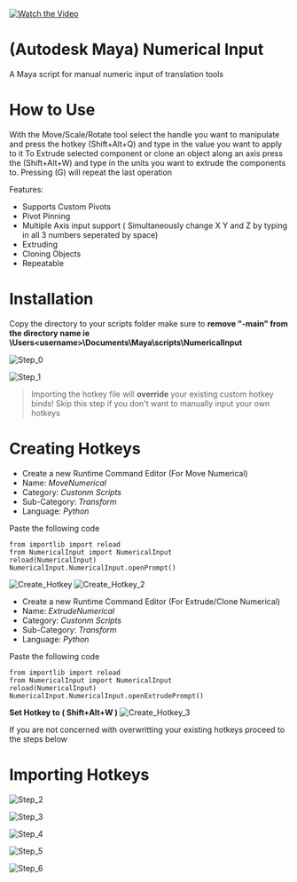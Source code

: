 
[![Watch the Video](https://github.com/Shinobubu/NumericalInput/assets/14949931/4285f0fa-e50b-430d-88a0-56a2cdd22342)](https://youtu.be/WVV1-NUYzBM)


# (Autodesk Maya) Numerical Input
A Maya script for manual numeric input of translation tools

# How to Use
With the Move/Scale/Rotate tool select the handle you want to manipulate and press the hotkey (Shift+Alt+Q) and type in the value you want to apply to it
To Extrude selected component or clone an object along an axis press the (Shift+Alt+W) and type in the units you want to extrude the components to. Pressing (G) will repeat the last operation

Features:
- Supports Custom Pivots
- Pivot Pinning
- Multiple Axis input support ( Simultaneously change X Y and Z by typing in all 3 numbers seperated by space)
- Extruding
- Cloning Objects
- Repeatable

# Installation
Copy the directory to your scripts folder make sure to **remove "-main" from the directory name
ie \Users\<username>\Documents\Maya\scripts\NumericalInput**



![Step_0](https://github.com/Shinobubu/NumericalInput/assets/14949931/32a17b57-688e-4510-b998-a28ad37b25ff)


![Step_1](https://github.com/Shinobubu/NumericalInput/assets/14949931/76a3fd64-d7b6-4224-90d7-ea09997b6586)

> Importing the hotkey file will **override** your existing custom hotkey binds! Skip this step if you don't want to manually input your own hotkeys

# Creating Hotkeys

- Create a new Runtime Command Editor (For Move Numerical)
- Name: _MoveNumerical_
- Category: _Custonm Scripts_
- Sub-Category: _Transform_
- Language: _Python_

Paste the following code
```  
from importlib import reload
from NumericalInput import NumericalInput
reload(NumericalInput)
NumericalInput.NumericalInput.openPrompt()
```
![Create_Hotkey](https://github.com/Shinobubu/NumericalInput/assets/14949931/9ad6f3c8-c37b-44c5-ad5f-15e55b70d8b0)
![Create_Hotkey_2](https://github.com/Shinobubu/NumericalInput/assets/14949931/cf5a59ae-a3ab-43bb-9e3b-e541bec539f1)

- Create a new Runtime Command Editor (For Extrude/Clone Numerical)
- Name: _ExtrudeNumerical_
- Category: _Custonm Scripts_
- Sub-Category: _Transform_
- Language: _Python_

Paste the following code
```  
from importlib import reload
from NumericalInput import NumericalInput
reload(NumericalInput)
NumericalInput.NumericalInput.openExtrudePrompt()
```
**Set Hotkey to ( Shift+Alt+W )**
![Create_Hotkey_3](https://github.com/Shinobubu/NumericalInput/assets/14949931/ba053bc5-1faf-49f5-84a3-dd0043ecc3c0)


If you are not concerned with overwritting your existing hotkeys proceed to the steps below

# Importing Hotkeys
![Step_2](https://github.com/Shinobubu/NumericalInput/assets/14949931/2b045f8a-0bb5-4fb5-a85d-f3655b02e9d9)

![Step_3](https://github.com/Shinobubu/NumericalInput/assets/14949931/5c15ccbf-4f39-4880-ab13-0fd7250211b4)

![Step_4](https://github.com/Shinobubu/NumericalInput/assets/14949931/fc644ece-031b-4f7b-99b2-6bf6eb8a4b4f)

![Step_5](https://github.com/Shinobubu/NumericalInput/assets/14949931/d4a6270c-d179-41f4-858e-782d78f20717)

![Step_6](https://github.com/Shinobubu/NumericalInput/assets/14949931/034be218-8f68-4951-8f10-330a9c2a3a26)

